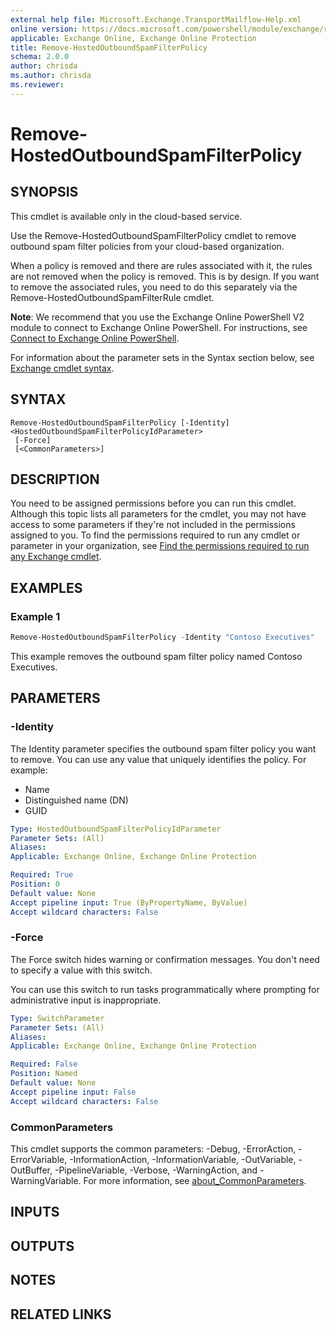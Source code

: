 ```yaml
---
external help file: Microsoft.Exchange.TransportMailflow-Help.xml
online version: https://docs.microsoft.com/powershell/module/exchange/remove-hostedoutboundspamfilterpolicy
applicable: Exchange Online, Exchange Online Protection
title: Remove-HostedOutboundSpamFilterPolicy
schema: 2.0.0
author: chrisda
ms.author: chrisda
ms.reviewer:
---
```


# Remove-HostedOutboundSpamFilterPolicy

## SYNOPSIS
This cmdlet is available only in the cloud-based service.

Use the Remove-HostedOutboundSpamFilterPolicy cmdlet to remove outbound spam filter policies from your cloud-based organization.

When a policy is removed and there are rules associated with it, the rules are not removed when the policy is removed. This is by design. If you want to remove the associated rules, you need to do this separately via the Remove-HostedOutboundSpamFilterRule cmdlet.

**Note**: We recommend that you use the Exchange Online PowerShell V2 module to connect to Exchange Online PowerShell. For instructions, see [Connect to Exchange Online PowerShell](https://docs.microsoft.com/powershell/exchange/connect-to-exchange-online-powershell).

For information about the parameter sets in the Syntax section below, see [Exchange cmdlet syntax](https://docs.microsoft.com/powershell/exchange/exchange-cmdlet-syntax).

## SYNTAX

```
Remove-HostedOutboundSpamFilterPolicy [-Identity] <HostedOutboundSpamFilterPolicyIdParameter>
 [-Force]
 [<CommonParameters>]
```

## DESCRIPTION
You need to be assigned permissions before you can run this cmdlet. Although this topic lists all parameters for the cmdlet, you may not have access to some parameters if they're not included in the permissions assigned to you. To find the permissions required to run any cmdlet or parameter in your organization, see [Find the permissions required to run any Exchange cmdlet](https://docs.microsoft.com/powershell/exchange/find-exchange-cmdlet-permissions).

## EXAMPLES

### Example 1
```powershell
Remove-HostedOutboundSpamFilterPolicy -Identity "Contoso Executives"
```

This example removes the outbound spam filter policy named Contoso Executives.

## PARAMETERS

### -Identity
The Identity parameter specifies the outbound spam filter policy you want to remove. You can use any value that uniquely identifies the policy. For example:

- Name
- Distinguished name (DN)
- GUID

```yaml
Type: HostedOutboundSpamFilterPolicyIdParameter
Parameter Sets: (All)
Aliases:
Applicable: Exchange Online, Exchange Online Protection

Required: True
Position: 0
Default value: None
Accept pipeline input: True (ByPropertyName, ByValue)
Accept wildcard characters: False
```

### -Force
The Force switch hides warning or confirmation messages. You don't need to specify a value with this switch.

You can use this switch to run tasks programmatically where prompting for administrative input is inappropriate.

```yaml
Type: SwitchParameter
Parameter Sets: (All)
Aliases:
Applicable: Exchange Online, Exchange Online Protection

Required: False
Position: Named
Default value: None
Accept pipeline input: False
Accept wildcard characters: False
```

### CommonParameters
This cmdlet supports the common parameters: -Debug, -ErrorAction, -ErrorVariable, -InformationAction, -InformationVariable, -OutVariable, -OutBuffer, -PipelineVariable, -Verbose, -WarningAction, and -WarningVariable. For more information, see [about_CommonParameters](https://go.microsoft.com/fwlink/p/?LinkID=113216).

## INPUTS

###  

## OUTPUTS

###  

## NOTES

## RELATED LINKS
